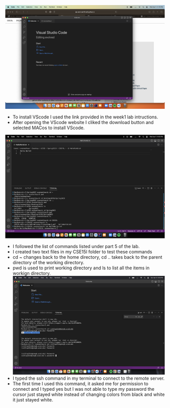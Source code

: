 ![Image](Installing_VScode.png)
* To install VScode I used the link provided in the week1 lab intructions.
* After opening the VScode website I cliked the download button and selected MACos to install VScode.

![Image](Running_Commands.png)
* I followed the list of commands listed under part 5 of the lab.
* I created two text files in my CSE15l folder to test these commands
* cd ~ changes back to the home directory, cd .. takes back to the parent directory of the working directory. 
* pwd is used to print working directory and ls to list all the items in workign directory.
![Image](Remotely_Connecting.png)
* I typed the ssh command in my terminal to connect to the remote server.
* The first time I used this command, it asked me for permission to connect and I typed yes but I was not able to type my password the cursor just stayed white instead of changing colors from black and white it just stayed white. 
